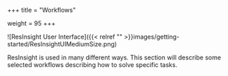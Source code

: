 +++
title = "Workflows"

weight = 95
+++

![ResInsight User Interface]({{< relref "" >}}images/getting-started/ResInsightUIMediumSize.png)

ResInsight is used in many different ways. This section will describe some selected workflows describing how to solve specific tasks.